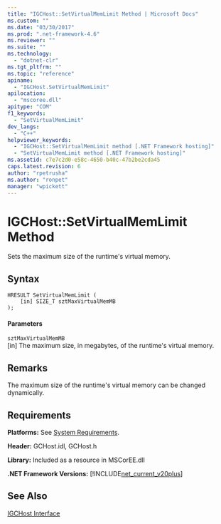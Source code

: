 ```yaml
---
title: "IGCHost::SetVirtualMemLimit Method | Microsoft Docs"
ms.custom: ""
ms.date: "03/30/2017"
ms.prod: ".net-framework-4.6"
ms.reviewer: ""
ms.suite: ""
ms.technology: 
  - "dotnet-clr"
ms.tgt_pltfrm: ""
ms.topic: "reference"
apiname: 
  - "IGCHost.SetVirtualMemLimit"
apilocation: 
  - "mscoree.dll"
apitype: "COM"
f1_keywords: 
  - "SetVirtualMemLimit"
dev_langs: 
  - "C++"
helpviewer_keywords: 
  - "IGCHost::SetVirtualMemLimit method [.NET Framework hosting]"
  - "SetVirtualMemLimit method [.NET Framework hosting]"
ms.assetid: c7e7c2d0-e58c-4650-b40c-47b2be2cda45
caps.latest.revision: 6
author: "rpetrusha"
ms.author: "ronpet"
manager: "wpickett"
---
```

# IGCHost::SetVirtualMemLimit Method
Sets the maximum size of the runtime's virtual memory.  
  
## Syntax  
  
```  
HRESULT SetVirtualMemLimit (  
    [in] SIZE_T sztMaxVirtualMemMB  
);  
```  
  
#### Parameters  
 `sztMaxVirtualMemMB`  
 [in] The maximum size, in megabytes, of the runtime's virtual memory.  
  
## Remarks  
 The maximum size of the runtime's virtual memory can be changed dynamically.  
  
## Requirements  
 **Platforms:** See [System Requirements](../../../../docs/framework/getting-started/system-requirements.md).  
  
 **Header:** GCHost.idl, GCHost.h  
  
 **Library:** Included as a resource in MSCorEE.dll  
  
 **.NET Framework Versions:** [!INCLUDE[net_current_v20plus](../../../../includes/net-current-v20plus-md.md)]  
  
## See Also  
 [IGCHost Interface](../../../../docs/framework/unmanaged-api/hosting/igchost-interface.md)